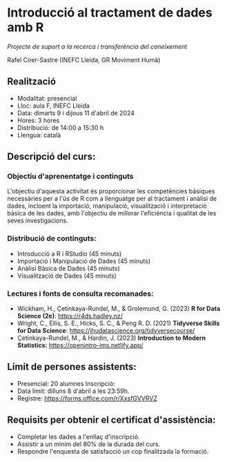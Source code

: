 # Introducció al tractament de dades amb R

*Projecte de suport a la recerca i transferència del coneixement*

Rafel Cirer-Sastre (INEFC Lleida, GR Moviment Humà)

## Realització

-   Modalitat: presencial
-   Lloc: aula F, INEFC Lleida
-   Data: dimarts 9 i dijous 11 d'abril de 2024
-   Hores: 3 hores
-   Distribució: de 14:00 a 15:30 h
-   Llengua: català

## Descripció del curs:

### Objectiu d'aprenentatge i continguts

L'objectiu d'aquesta activitat és proporcionar les competències bàsiques necessàries per a l'ús de R com a llenguatge per al tractament i anàlisi de dades, incloent la importació, manipulació, visualització i interpretació bàsica de les dades, amb l'objectiu de millorar l'eficiència i qualitat de les seves investigacions.

### Distribució de continguts:

-   Introducció a R i RStudio (45 minuts)
-   Importació i Manipulació de Dades (45 minuts)
-   Anàlisi Bàsica de Dades (45 minuts)
-   Visualització de Dades (45 minuts)

### Lectures i fonts de consulta recomanades:

-   Wickham, H., Çetinkaya-Rundel, M., & Grolemund, G. (2023) **R for Data Science (2e)**: <https://r4ds.hadley.nz/>
-   Wright, C., Ellis, S. E., Hicks, S. C., & Peng R. D. (2021) **Tidyverse Skills for Data Science**: <https://jhudatascience.org/tidyversecourse/>
-   Çetinkaya-Rundel, M., & Hardin, J. (2023) **Introduction to Modern Statistics:** <https://openintro-ims.netlify.app/>

## Límit de persones assistents:

-   Presencial: 20 alumnes Inscripció:
-   Data límit: dilluns 8 d'abril a les 23:59h.
-   Registre: <https://forms.office.com/r/XxsfGVVRVZ>

## Requisits per obtenir el certificat d'assistència:

-   Completar les dades a l'enllaç d'inscripció.
-   Assistir a un mínim del 80% de la durada del curs.
-   Respondre l'enquesta de satisfacció un cop finalitzada la formació.
